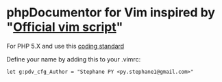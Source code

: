 phpDocumentor for Vim inspired by "[Official vim script](http://www.vim.org/scripts/script.php?script_id=1355)"
========================================================================================

For PHP 5.X and use this [coding standard](https://github.com/opensky/Symfony2-coding-standard)

Define your name by adding this to your .vimrc:

```viml
let g:pdv_cfg_Author = "Stephane PY <py.stephane1@gmail.com>"
```
